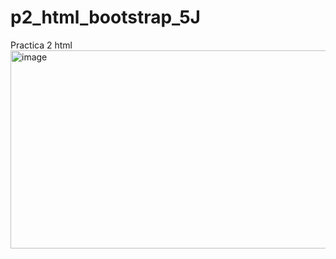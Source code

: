 # p2_html_bootstrap_5J
Practica 2 html
<img width="1920" height="317" alt="image" src="https://github.com/user-attachments/assets/dcc38874-5abb-4549-a717-b38ed2fc0f07" />

